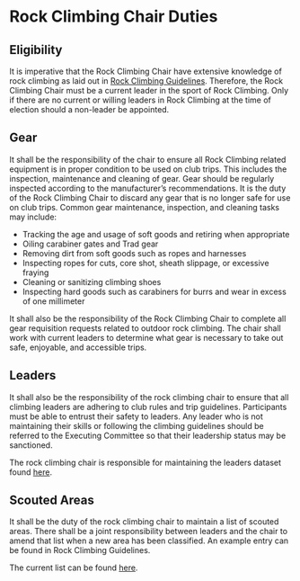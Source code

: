 # Rock Climbing Chair Duties

## Eligibility

It is imperative that the Rock Climbing Chair have extensive knowledge of rock climbing as laid out in [Rock Climbing Guidelines](./guidelines.md). Therefore, the Rock Climbing Chair must be a current leader in the sport of Rock Climbing. Only if there are no current or willing leaders in Rock Climbing at the time of election should a non-leader be appointed.  

## Gear

It shall be the responsibility of the chair to ensure all Rock Climbing related equipment is in proper condition to be used on club trips. This includes the inspection, maintenance and cleaning of gear. Gear should be regularly inspected according to the manufacturer’s recommendations. It is the duty of the Rock Climbing Chair to discard any gear that is no longer safe for use on club trips. Common gear maintenance, inspection, and cleaning tasks may include:

- Tracking the age and usage of soft goods and retiring when appropriate
- Oiling carabiner gates and Trad gear
- Removing dirt from soft goods such as ropes and harnesses
- Inspecting ropes for cuts, core shot, sheath slippage, or excessive fraying
- Cleaning or sanitizing climbing shoes
- Inspecting hard goods such as carabiners for burrs and wear in excess of one millimeter

It shall also be the responsibility of the Rock Climbing Chair to complete all gear requisition requests related to outdoor rock climbing. The chair shall work with current leaders to determine what gear is necessary to take out safe, enjoyable, and accessible trips.  

## Leaders

It shall also be the responsibility of the rock climbing chair to ensure that all climbing leaders are adhering to club rules and trip guidelines. Participants must be able to entrust their safety to leaders. Any leader who is not maintaining their skills or following the climbing guidelines should be referred to the Executing Committee so that their leadership status may be sanctioned.  

The rock climbing chair is responsible for maintaining the leaders dataset found [here](leaders.csv).

## Scouted Areas

It shall be the duty of the rock climbing chair to maintain a list of scouted areas. There shall be a joint responsibility between leaders and the chair to amend that list when a new area has been classified. An example entry can be found in Rock Climbing Guidelines.  

The current list can be found [here](./scouted-areas.md). 
